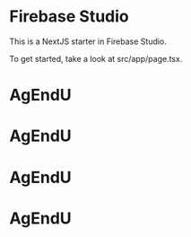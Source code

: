 # Firebase Studio

This is a NextJS starter in Firebase Studio.

To get started, take a look at src/app/page.tsx.
# AgEndU
# AgEndU
# AgEndU
# AgEndU
